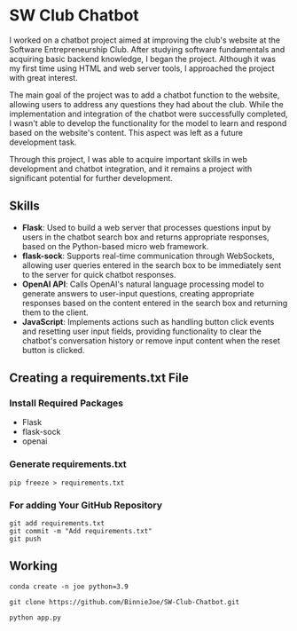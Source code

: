 # SW Club Chatbot
I worked on a chatbot project aimed at improving the club's website at the Software Entrepreneurship Club. After studying software fundamentals and acquiring basic backend knowledge, I began the project. Although it was my first time using HTML and web server tools, I approached the project with great interest.

The main goal of the project was to add a chatbot function to the website, allowing users to address any questions they had about the club. While the implementation and integration of the chatbot were successfully completed, I wasn't able to develop the functionality for the model to learn and respond based on the website's content. This aspect was left as a future development task.

Through this project, I was able to acquire important skills in web development and chatbot integration, and it remains a project with significant potential for further development.

## Skills

- **Flask**: Used to build a web server that processes questions input by users in the chatbot search box and returns appropriate responses, based on the Python-based micro web framework.
- **flask-sock**: Supports real-time communication through WebSockets, allowing user queries entered in the search box to be immediately sent to the server for quick chatbot responses.
- **OpenAI API**: Calls OpenAI's natural language processing model to generate answers to user-input questions, creating appropriate responses based on the content entered in the search box and returning them to the client.
- **JavaScript**: Implements actions such as handling button click events and resetting user input fields, providing functionality to clear the chatbot's conversation history or remove input content when the reset button is clicked.

## Creating a requirements.txt File

### Install Required Packages
- Flask
- flask-sock
- openai

### Generate requirements.txt
```
pip freeze > requirements.txt
```

### For adding Your GitHub Repository
```
git add requirements.txt
git commit -m "Add requirements.txt"
git push
```

## Working
```
conda create -n joe python=3.9
```

```
git clone https://github.com/BinnieJoe/SW-Club-Chatbot.git
```

```
python app.py
```
